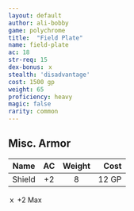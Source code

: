 ```yaml
---
layout: default
author: ali-bobby
game: polychrome
title:  "Field Plate"
name: field-plate
ac: 18
str-req: 15
dex-bonus: ｘ
stealth: 'disadvantage'
cost: 1500 gp
weight: 65
proficiency: heavy
magic: false
rarity: common
---
```


## Misc. Armor

| Name            |	AC  | Weight | Cost  |
|-----------------|:---:|:------:|------:|
| Shield	        | +2	|  8	   | 12 GP |

ｘ +2 Max